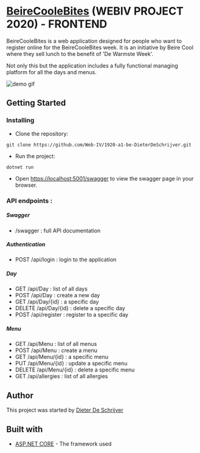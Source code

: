 # [BeireCooleBites](http://dieterdeschrijver.be/) (WEBIV PROJECT 2020) - FRONTEND

BeireCooleBites is a web application designed for people who want to register online for the BeireCooleBites week. It is an initiative by Beire Cool where they sell lunch to the benefit of 'De Warmste Week'.

Not only this but the application includes a fully functional managing platform for all the days and menus.

<img src="src/assets/ezgif-4-0a5800767ae7.gif" alt="demo gif" />

## Getting Started

### Installing

* Clone the repository:
```
git clone https://github.com/Web-IV/1920-a1-be-DieterDeSchrijver.git
```

* Run the project:
```
dotnet run
```

* Open [https://localhost:5001/swagger](https://localhost:5001/swagger) to view the swagger page in your browser.

### API endpoints : 
##### Swagger
- /swagger : full API documentation
##### Authentication
- POST /api/login : login to the application
##### Day
- GET /api/Day : list of all days
- POST /api/Day : create a new day
- GET /api/Day/{id} : a specific day
- DELETE /api/Day/{id} : delete a specific day
- POST /api/register : register to a specific day
##### Menu
- GET /api/Menu : list of all menus
- POST /api/Menu : create a menu
- GET /api/Menu/{id} : a specific menu
- PUT /api/Menu/{id} : update a specific menu
- DELETE /api/Menu/{id} : delete a specific menu
- GET /api/allergies : list of all allergies

## Author

This project was started by [Dieter De Schrijver](https://github.com/DieterDeSchrijver)

## Built with

* [ASP.NET CORE](https://dotnet.microsoft.com/apps/aspnet) - The framework used

